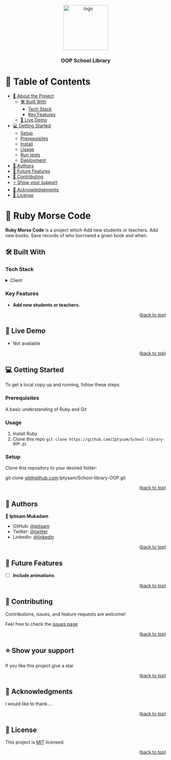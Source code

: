 <a name="readme-top"></a>

<div align="center">

  <img src="murple_logo.png" alt="logo" width="140"  height="auto" />
  <br/>

  <h3><b> OOP School Library</b></h3>

</div>

# 📗 Table of Contents

- [📖 About the Project](#about-project)
  - [🛠 Built With](#built-with)
    - [Tech Stack](#tech-stack)
    - [Key Features](#key-features)
  - [🚀 Live Demo](#live-demo)
- [💻 Getting Started](#getting-started)
  - [Setup](#setup)
  - [Prerequisites](#prerequisites)
  - [Install](#install)
  - [Usage](#usage)
  - [Run tests](#run-tests)
  - [Deployment](#triangular_flag_on_post-deployment)
- [👥 Authors](#authors)
- [🔭 Future Features](#future-features)
- [🤝 Contributing](#contributing)
- [⭐️ Show your support](#support)
- [🙏 Acknowledgements](#acknowledgements)
- [📝 License](#license)

# 📖 Ruby Morse Code <a name="about-project"></a>

**Ruby Morse Code** is a project which Add new students or teachers.
Add new books.
Save records of who borrowed a given book and when.
## 🛠 Built With <a name="built-with"></a>

### Tech Stack <a name="tech-stack"></a>

<details>
  <summary>Client</summary>
  <ul>
    <li><a href="https://www.ruby-lang.org/">Ruby</a></li>
    <li><a href="https://ubuntu.com/">Terminal</a></li>
    <li><a href="https://code.visualstudio.com/">Visual Studio</a></li>
  </ul>
</details>


<!-- Features -->

### Key Features <a name="key-features"></a>

- **Add new students or teachers.**

<p align="right">(<a href="#readme-top">back to top</a>)</p>

## 🚀 Live Demo <a name="live-demo"></a>

- Not available

<p align="right">(<a href="#readme-top">back to top</a>)</p>

## 💻 Getting Started <a name="getting-started"></a>

To get a local copy up and running, follow these steps.

### Prerequisites

A basic understanding of Ruby and Git
### Usage
1. Install Ruby
2. Clone this repo `git clone https://github.com/Iptysam/School-library-OOP.gi`


### Setup

Clone this repository to your desired folder:

git clone git@github.com:Iptysam/School-library-OOP.git


<p align="right">(<a href="#readme-top">back to top</a>)</p>

## 👥 Authors <a name="authors"></a>

👤 **Iptisam Mukadam**

- GitHub: [@iptisam](https://github.com/Iptysam)
- Twitter: [@twitter](https://twitter.com/IptisamMukadam)
- LinkedIn: [@linkedin](https://www.linkedin.com/in/iptisam-mukadam)

<p align="right">(<a href="#readme-top">back to top</a>)</p>

## 🔭 Future Features <a name="future-features"></a>

- [ ] **Include animations**

<p align="right">(<a href="#readme-top">back to top</a>)</p>

## 🤝 Contributing <a name="contributing"></a>

Contributions, issues, and feature requests are welcome!

Feel free to check the [issues page](https://github.com/Iptysam/School-library-OOP/issues)

<p align="right">(<a href="#readme-top">back to top</a>)</p>

## ⭐️ Show your support <a name="support"></a>

If you like this project give a star

<p align="right">(<a href="#readme-top">back to top</a>)</p>

## 🙏 Acknowledgments <a name="acknowledgements"></a>

I would like to thank....

<p align="right">(<a href="#readme-top">back to top</a>)</p>

<!-- LICENSE -->

## 📝 License <a name="license"></a>

This project is [MIT](./LICENSE) licensed.

<p align="right">(<a href="#readme-top">back to top</a>)</p>